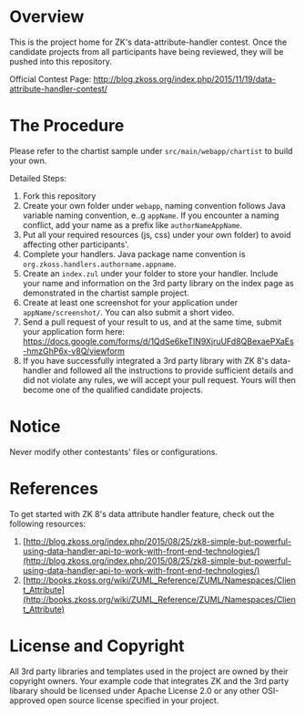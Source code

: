# Overview

This is the project home for ZK's data-attribute-handler contest. Once the candidate projects from all participants have being reviewed, they will be pushed into this repository. 

Official Contest Page: http://blog.zkoss.org/index.php/2015/11/19/data-attribute-handler-contest/

# The Procedure

Please refer to the chartist sample under `src/main/webapp/chartist` to build your own. 

Detailed Steps: 

1. Fork this repository
2. Create your own folder under `webapp`, naming convention follows Java variable naming convention, e..g `appName`.
If you encounter a naming conflict, add your name as a prefix like `authorNameAppName`.
3. Put all your required resources (js, css) under your own folder) to avoid affecting other participants'.
4. Complete your handlers. Java package name convention is `org.zkoss.handlers.authorname.appname`.
5. Create an `index.zul` under your folder to store your handler. Include your name and information on the 3rd party library on the index page as demonstrated in the chartist sample project.
6. Create at least one screenshot for your application under `appName/screenshot/`. You can also submit a short video.
7. Send a pull request of your result to us, and at the same time, submit your application form here: https://docs.google.com/forms/d/1QdSe6keTIN9XjruUFd8QBexaePXaEs-hmzGhP6x-v8Q/viewform
8. If you have successfully integrated a 3rd party library with ZK 8's data-handler and followed all the instructions to provide sufficient details and did not violate any rules, we will accept your pull request. Yours will then become one of the qualified candidate projects.

# Notice

Never modify other contestants' files or configurations.

# References

To get started with ZK 8's data attribute handler feature, check out the following resources:

1. [http://blog.zkoss.org/index.php/2015/08/25/zk8-simple-but-powerful-using-data-handler-api-to-work-with-front-end-technologies/](http://blog.zkoss.org/index.php/2015/08/25/zk8-simple-but-powerful-using-data-handler-api-to-work-with-front-end-technologies/)
2. [http://books.zkoss.org/wiki/ZUML_Reference/ZUML/Namespaces/Client_Attribute](http://books.zkoss.org/wiki/ZUML_Reference/ZUML/Namespaces/Client_Attribute)

# License and Copyright
All 3rd party libraries and templates used in the project are owned by their copyright owners. Your example code that integrates ZK and the 3rd party libarary should be licensed under Apache License 2.0 or any other OSI-approved open source license specified in your project.
